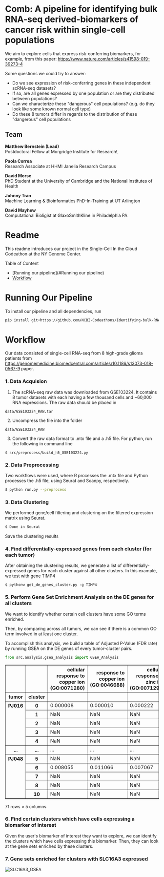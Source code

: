 # Comb: A pipeline for identifying bulk RNA-seq derived-biomarkers of cancer risk within single-cell populations

We aim to explore cells that express risk-conferring biomarkers, for example, from this paper: https://www.nature.com/articles/s41598-019-39273-4

Some questions we could try to answer:
- Do we see expression of risk-conferring genes in these independent scRNA-seq datasets?
- If so, are all genes expressed by one population or are they distributed between populations?
- Can we characterize these "dangerous" cell populations? (e.g. do they look like some known normal cell type)
- Do these 8 tumors differ in regards to the distribution of these "dangerous" cell populations

## Team
**Matthew	Bernstein (Lead)**\
Postdoctoral Fellow at Morgridge Institute for Research\

**Paola	Correa**\
Research Associate at HHMI Janelia Research Campus

**David	Morse**\
PhD Student at the University of Cambridge and the National Institutes of Health

**Johnny	Tran**\
Machine Learning & Bioinformatics PhD-In-Training at UT Arlington

**David	Mayhew**\
Computational Bioligist at GlaxoSmithKline in Philadelphia PA



# Readme

This readme introduces our project in the Single-Cell In the Cloud Codeathon at the NY Genome Center.

Table of Content

- [Running our pipeline](#Running our pipeline)
- [Workflow](#Workflow)

  

# Running Our Pipeline

To install our pipeline and all dependencies, run

```bash
pip install git+https://github.com/NCBI-Codeathons/Identifying-bulk-RNA-seq-derived-biomarkers-of-cancer-risk-within-single-cell-populations
```


# Workflow  
Our data consisted of single-cell RNA-seq from 8 high-grade glioma patients from  https://genomemedicine.biomedcentral.com/articles/10.1186/s13073-018-0567-9 paper.

### 1. Data Acquision  

1. The scRNA-seq raw data was downloaded from GSE103224. It contains 8 tumor datasets with each having a few thousand cells and ~60,000 RNA expressions. The raw data should be placed in
```
data/GSE103224_RAW.tar
```
2. Uncompress the file into the folder

```
data/GSE103224_RAW
```
3. Convert the raw data format to .mtx file and a .h5 file. For python, run the following in command line
```
$ src/preprocess/build_h5_GSE103224.py
```

### 2. Data Preprocessing  
Two workflows were used, where R processes the .mtx file and Python processes the .h5 file, using Seurat and Scanpy, respectively.

```bash
$ python run.py --preprocess
```

### 3. Data Clustering  
We performed gene/cell filtering and clustering on the filtered expression matrix using Seurat. 
```bash
$ Done in Seurat
```
Save the clustering results

### 4. Find differentially-expressed genes from each cluster (for each tumor)
After obtaining the clustering results, we generate a list of differentially-expressed genes for each cluster against all other clusters. In this example, we test with gene TIMP4
```
$ pythonw get_de_genes_cluster.py -g TIMP4
```

### 5. Perform Gene Set Enrichment Analysis on the DE genes for all clusters
We want to identify whether certain cell clusters have some GO terms enriched. 

Then, by comparing across all tumors, we can see if there is a common GO term involved in at least one cluster. 

To accomplish this analysis, we build a table of Adjusted P-Value (FDR rate) by running GSEA on the DE genes of every tumor-cluster pairs.

```python
from src.analysis.gsea_analysis import GSEA_Analysis

```

<table border="1" class="dataframe">
  <thead>
    <tr style="text-align: right;">
      <th></th>
      <th></th>
      <th>cellular response to copper ion (GO:0071280)</th>
      <th>response to copper ion (GO:0046688)</th>
      <th>cellular response to zinc ion (GO:0071294)</th>
      <th>cellular response to cadmium ion (GO:0071276)</th>
      <th>cellular zinc ion homeostasis (GO:0006882)</th>
    </tr>
    <tr>
      <th>tumor</th>
      <th>cluster</th>
      <th></th>
      <th></th>
      <th></th>
      <th></th>
      <th></th>
    </tr>
  </thead>
  <tbody>
    <tr>
      <th rowspan="5" valign="top">PJ016</th>
      <th>0</th>
      <td>0.000008</td>
      <td>0.000010</td>
      <td>0.000222</td>
      <td>0.001000</td>
      <td>0.001056</td>
    </tr>
    <tr>
      <th>1</th>
      <td>NaN</td>
      <td>NaN</td>
      <td>NaN</td>
      <td>NaN</td>
      <td>NaN</td>
    </tr>
    <tr>
      <th>2</th>
      <td>NaN</td>
      <td>NaN</td>
      <td>NaN</td>
      <td>NaN</td>
      <td>NaN</td>
    </tr>
    <tr>
      <th>3</th>
      <td>NaN</td>
      <td>NaN</td>
      <td>NaN</td>
      <td>NaN</td>
      <td>NaN</td>
    </tr>
    <tr>
      <th>4</th>
      <td>NaN</td>
      <td>NaN</td>
      <td>NaN</td>
      <td>NaN</td>
      <td>NaN</td>
    </tr>
    <tr>
      <th>...</th>
      <th>...</th>
      <td>...</td>
      <td>...</td>
      <td>...</td>
      <td>...</td>
      <td>...</td>
    </tr>
    <tr>
      <th rowspan="5" valign="top">PJ048</th>
      <th>5</th>
      <td>NaN</td>
      <td>NaN</td>
      <td>NaN</td>
      <td>NaN</td>
      <td>NaN</td>
    </tr>
    <tr>
      <th>6</th>
      <td>0.008055</td>
      <td>0.011066</td>
      <td>0.007067</td>
      <td>0.015403</td>
      <td>0.016894</td>
    </tr>
    <tr>
      <th>7</th>
      <td>NaN</td>
      <td>NaN</td>
      <td>NaN</td>
      <td>NaN</td>
      <td>NaN</td>
    </tr>
    <tr>
      <th>8</th>
      <td>NaN</td>
      <td>NaN</td>
      <td>NaN</td>
      <td>NaN</td>
      <td>NaN</td>
    </tr>
    <tr>
      <th>10</th>
      <td>NaN</td>
      <td>NaN</td>
      <td>NaN</td>
      <td>NaN</td>
      <td>NaN</td>
    </tr>
  </tbody>
</table>
<p>71 rows × 5 columns</p>


### 6. Find certain clusters which have cells expressing a biomarker of interest

Given the user's biomarker of interest they want to explore, we can identify the clusters which have cells expressing this biomarker. Then, they can look at the gene sets enriched by these clusters.

### 7. Gene sets enriched for clusters with SLC16A3 expressed

![SLC16A3_GSEA](/Users/jonny/Downloads/SLC16A3_GSEA.png)

